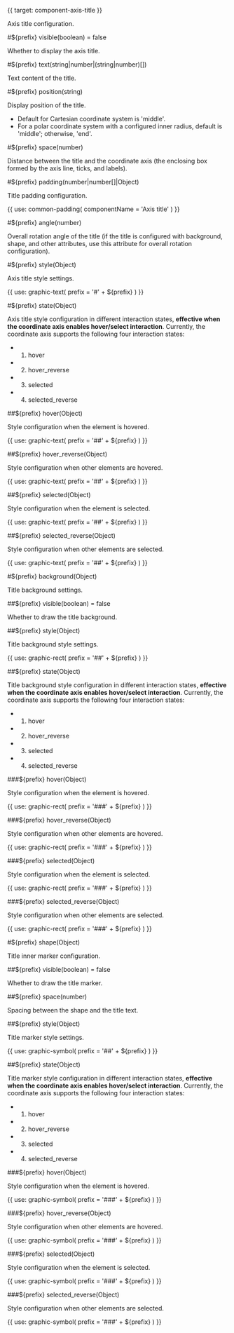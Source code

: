 {{ target: component-axis-title }}

<!-- ITitle -->

Axis title configuration.

#${prefix} visible(boolean) = false

Whether to display the axis title.

#${prefix} text(string|number|(string|number)[])

Text content of the title.

#${prefix} position(string)

Display position of the title.

- Default for Cartesian coordinate system is 'middle'.
- For a polar coordinate system with a configured inner radius, default is 'middle'; otherwise, 'end'.

#${prefix} space(number)

Distance between the title and the coordinate axis (the enclosing box formed by the axis line, ticks, and labels).

#${prefix} padding(number|number[]|Object)

Title padding configuration.

{{ use: common-padding(
  componentName = 'Axis title'
) }}

#${prefix} angle(number)

Overall rotation angle of the title (if the title is configured with background, shape, and other attributes, use this attribute for overall rotation configuration).

#${prefix} style(Object)

Axis title style settings.

{{ use: graphic-text(
  prefix = '#' + ${prefix}
) }}

#${prefix} state(Object)

Axis title style configuration in different interaction states, **effective when the coordinate axis enables hover/select interaction**. Currently, the coordinate axis supports the following four interaction states:

- 1.  hover
- 2.  hover_reverse
- 3.  selected
- 4.  selected_reverse

##${prefix} hover(Object)

Style configuration when the element is hovered.

{{ use: graphic-text(
  prefix = '##' + ${prefix}
) }}

##${prefix} hover_reverse(Object)

Style configuration when other elements are hovered.

{{ use: graphic-text(
  prefix = '##' + ${prefix}
) }}

##${prefix} selected(Object)

Style configuration when the element is selected.

{{ use: graphic-text(
  prefix = '##' + ${prefix}
) }}

##${prefix} selected_reverse(Object)

Style configuration when other elements are selected.

{{ use: graphic-text(
  prefix = '##' + ${prefix}
) }}

#${prefix} background(Object)

Title background settings.

##${prefix} visible(boolean) = false

Whether to draw the title background.

##${prefix} style(Object)

Title background style settings.

{{ use: graphic-rect(
  prefix = '##' + ${prefix}
) }}

##${prefix} state(Object)

Title background style configuration in different interaction states, **effective when the coordinate axis enables hover/select interaction**. Currently, the coordinate axis supports the following four interaction states:

- 1.  hover
- 2.  hover_reverse
- 3.  selected
- 4.  selected_reverse

###${prefix} hover(Object)

Style configuration when the element is hovered.

{{ use: graphic-rect(
  prefix = '###' + ${prefix}
) }}

###${prefix} hover_reverse(Object)

Style configuration when other elements are hovered.

{{ use: graphic-rect(
  prefix = '###' + ${prefix}
) }}

###${prefix} selected(Object)

Style configuration when the element is selected.

{{ use: graphic-rect(
  prefix = '###' + ${prefix}
) }}

###${prefix} selected_reverse(Object)

Style configuration when other elements are selected.

{{ use: graphic-rect(
  prefix = '###' + ${prefix}
) }}

#${prefix} shape(Object)

Title inner marker configuration.

##${prefix} visible(boolean) = false

Whether to draw the title marker.

##${prefix} space(number)

Spacing between the shape and the title text.

##${prefix} style(Object)

Title marker style settings.

{{ use: graphic-symbol(
  prefix = '##' + ${prefix}
) }}

##${prefix} state(Object)

Title marker style configuration in different interaction states, **effective when the coordinate axis enables hover/select interaction**. Currently, the coordinate axis supports the following four interaction states:

- 1.  hover
- 2.  hover_reverse
- 3.  selected
- 4.  selected_reverse

###${prefix} hover(Object)

Style configuration when the element is hovered.

{{ use: graphic-symbol(
  prefix = '###' + ${prefix}
) }}

###${prefix} hover_reverse(Object)

Style configuration when other elements are hovered.

{{ use: graphic-symbol(
  prefix = '###' + ${prefix}
) }}

###${prefix} selected(Object)

Style configuration when the element is selected.

{{ use: graphic-symbol(
  prefix = '###' + ${prefix}
) }}

###${prefix} selected_reverse(Object)

Style configuration when other elements are selected.

{{ use: graphic-symbol(
  prefix = '###' + ${prefix}
) }}
